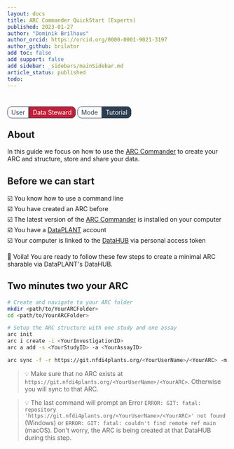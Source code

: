 ```yaml
---
layout: docs
title: ARC Commander QuickStart (Experts)
published: 2023-01-27
author: "Dominik Brilhaus"
author_orcid: https://orcid.org/0000-0001-9021-3197
author_github: brilator
add toc: false
add support: false
add sidebar: _sidebars/mainSidebar.md
article_status: published
todo:
---
```


<br>

<span style="color: #2D3E50; padding: 4px 8px;text-align: center; border-radius: 10px 0px 0px 10px; border: solid 1px;">User</span><span style="background-color: #C21F3A;color:white; padding: 4px 8px;text-align: center; border-radius: 0px 10px 10px 0px; border: solid 1px #2D3E50">Data Steward</span>  <span style="color: #2D3E50; padding: 4px 8px;text-align: center; border-radius: 10px 0px 0px 10px; border: solid 1px;">Mode</span><span style="background-color: #2D3E50;color:white; padding: 4px 8px;text-align: center; border-radius: 0px 10px 10px 0px; border: solid 1px #2D3E50">Tutorial</span>

## About

In this guide we focus on how to use the [ARC Commander](./../implementation/ArcCommander.html) to create your ARC and structure, store and share your data.

## Before we can start

:ballot_box_with_check: You know how to use a command line  
:ballot_box_with_check: You have created an ARC before  
:ballot_box_with_check: The latest version of the [ARC Commander](https://github.com/nfdi4plants/arcCommander/releases) is installed on your computer  
:ballot_box_with_check: You have a [DataPLANT](https://register.nfdi4plants.org) account  
:ballot_box_with_check: Your computer is linked to the [DataHUB](https://git.nfdi4plants.org) via personal access token

:rocket: Voila! You are ready to follow these few steps to create a minimal ARC sharable via DataPLANT's DataHUB.

## Two minutes two your ARC

```bash
# Create and navigate to your ARC folder
mkdir <path/to/YourARCFolder>
cd <path/to/YourARCFolder>

# Setup the ARC structure with one study and one assay
arc init
arc i create -i <YourInvestigationID>
arc a add -s <YourStudyID> -a <YourAssayID>

arc sync -f -r https://git.nfdi4plants.org/<YourUserName>/<YourARC> -m "initialize ARC structure"
```

> 💡 Make sure that no ARC exists at `https://git.nfdi4plants.org/<YourUserName>/<YourARC>`. Otherwise you will sync to that ARC.

> 💡 The last command will prompt an Error `ERROR: GIT: fatal: repository 'https://git.nfdi4plants.org/<YourUserName>/<YourARC>' not found` (Windows) or `ERROR: GIT: fatal: couldn't find remote ref main` (macOS). Don't worry, the ARC is being created at that DataHUB during this step.


